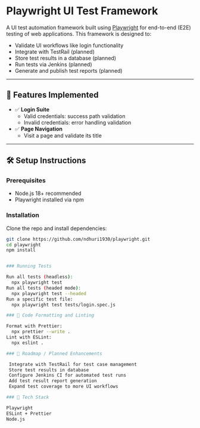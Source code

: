 # Playwright UI Test Framework

A UI test automation framework built using [Playwright](https://playwright.dev/) for end-to-end (E2E) testing of web applications. This framework is designed to:

- Validate UI workflows like login functionality
- Integrate with TestRail (planned)
- Store test results in a database (planned)
- Run tests via Jenkins (planned)
- Generate and publish test reports (planned)

---

## 🚀 Features Implemented

- ✅ **Login Suite**
  - Valid credentials: success path validation
  - Invalid credentials: error handling validation
- ✅ **Page Navigation**
  - Visit a page and validate its title

---

## 🛠 Setup Instructions

### Prerequisites

- Node.js 18+ recommended
- Playwright installed via npm

### Installation

Clone the repo and install dependencies:

```bash
git clone https://github.com/ndhuri1930/playwright.git
cd playwright
npm install


### Running Tests

Run all tests (headless):
  npx playwright test
Run all tests (headed mode):
  npx playwright test --headed
Run a specific test file:
  npx playwright test tests/login.spec.js

### 🎨 Code Formatting and Linting

Format with Prettier:
  npx prettier --write .
Lint with ESLint:
  npx eslint .

### 📌 Roadmap / Planned Enhancements

 Integrate with TestRail for test case management
 Store test results in database
 Configure Jenkins CI for automated test runs
 Add test result report generation
 Expand test coverage to more UI workflows

### 📁 Tech Stack

Playwright
ESLint + Prettier
Node.js
